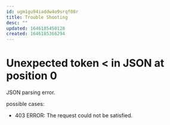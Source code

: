 ```yaml
---
id: ugm1gu94iaddw4o9srqf08r
title: Trouble Shooting
desc: ""
updated: 1646185450128
created: 1646185366294
---
```


# Unexpected token < in JSON at position 0

JSON parsing error.

possible cases:

- 403 ERROR: The request could not be satisfied.
